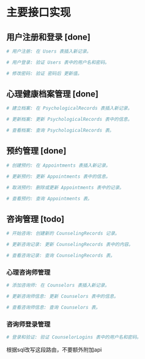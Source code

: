 # 主要接口实现

## 用户注册和登录 [done]

```bash
# 用户注册: 在 Users 表插入新记录。

# 用户登录: 验证 Users 表中的用户名和密码。

# 修改密码: 验证 密码后 更新值。
```

## 心理健康档案管理 [done]

```bash
# 建立档案: 在 PsychologicalRecords 表插入新记录。

# 更新档案: 更新 PsychologicalRecords 表中的信息。

# 查看档案: 查询 PsychologicalRecords 表。
```

## 预约管理 [done]

```bash
# 创建预约: 在 Appointments 表插入新记录。

# 更新预约: 更新 Appointments 表中的信息。

# 取消预约: 删除或更新 Appointments 表中的记录。

# 查看预约: 查询 Appointments 表。
```

## 咨询管理 [todo]

```bash
# 开始咨询: 创建新的 CounselingRecords 记录。

# 更新咨询记录: 更新 CounselingRecords 表中的内容。

# 查看咨询记录: 查询 CounselingRecords 表。
```

### 心理咨询师管理

```bash
# 添加咨询师: 在 Counselors 表插入新记录。

# 更新咨询师信息: 更新 Counselors 表中的信息。

# 查看咨询师信息: 查询 Counselors 表。
```

### 咨询师登录管理

```bash
# 登录和验证: 验证 CounselorLogins 表中的用户名和密码。

```

根据sql改写这段路由，不要额外附加api
